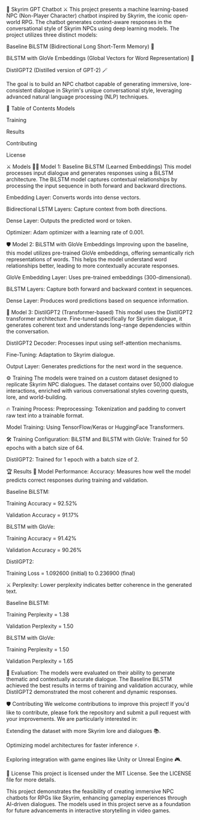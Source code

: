 🏰 Skyrim GPT Chatbot ⚔️
This project presents a machine learning-based NPC (Non-Player Character) chatbot inspired by Skyrim, the iconic open-world RPG. The chatbot generates context-aware responses in the conversational style of Skyrim NPCs using deep learning models. The project utilizes three distinct models:

Baseline BiLSTM (Bidirectional Long Short-Term Memory) 🧠

BiLSTM with GloVe Embeddings (Global Vectors for Word Representation) 🔮

DistilGPT2 (Distilled version of GPT-2) 🪄

The goal is to build an NPC chatbot capable of generating immersive, lore-consistent dialogue in Skyrim's unique conversational style, leveraging advanced natural language processing (NLP) techniques.

📜 Table of Contents
Models

Training

Results

Contributing

License

⚔️ Models
🧙‍♂️ Model 1: Baseline BiLSTM (Learned Embeddings)
This model processes input dialogue and generates responses using a BiLSTM architecture. The BiLSTM model captures contextual relationships by processing the input sequence in both forward and backward directions.

Embedding Layer: Converts words into dense vectors.

Bidirectional LSTM Layers: Capture context from both directions.

Dense Layer: Outputs the predicted word or token.

Optimizer: Adam optimizer with a learning rate of 0.001.

🛡️ Model 2: BiLSTM with GloVe Embeddings
Improving upon the baseline, this model utilizes pre-trained GloVe embeddings, offering semantically rich representations of words. This helps the model understand word relationships better, leading to more contextually accurate responses.

GloVe Embedding Layer: Uses pre-trained embeddings (300-dimensional).

BiLSTM Layers: Capture both forward and backward context in sequences.

Dense Layer: Produces word predictions based on sequence information.

🏹 Model 3: DistilGPT2 (Transformer-based)
This model uses the DistilGPT2 transformer architecture. Fine-tuned specifically for Skyrim dialogue, it generates coherent text and understands long-range dependencies within the conversation.

DistilGPT2 Decoder: Processes input using self-attention mechanisms.

Fine-Tuning: Adaptation to Skyrim dialogue.

Output Layer: Generates predictions for the next word in the sequence.

⚙️ Training
The models were trained on a custom dataset designed to replicate Skyrim NPC dialogues. The dataset contains over 50,000 dialogue interactions, enriched with various conversational styles covering quests, lore, and world-building.

🔥 Training Process:
Preprocessing: Tokenization and padding to convert raw text into a trainable format.

Model Training: Using TensorFlow/Keras or HuggingFace Transformers.

🛠️ Training Configuration:
BiLSTM and BiLSTM with GloVe: Trained for 50 epochs with a batch size of 64.

DistilGPT2: Trained for 1 epoch with a batch size of 2.

🏆 Results
🎯 Model Performance:
Accuracy: Measures how well the model predicts correct responses during training and validation.

Baseline BiLSTM:

Training Accuracy = 92.52%

Validation Accuracy = 91.17%

BiLSTM with GloVe:

Training Accuracy = 91.42%

Validation Accuracy = 90.26%

DistilGPT2:

Training Loss = 1.092600 (initial) to 0.236900 (final)

⚔️ Perplexity:
Lower perplexity indicates better coherence in the generated text.

Baseline BiLSTM:

Training Perplexity = 1.38

Validation Perplexity = 1.50

BiLSTM with GloVe:

Training Perplexity = 1.50

Validation Perplexity = 1.65

🔮 Evaluation:
The models were evaluated on their ability to generate thematic and contextually accurate dialogue. The Baseline BiLSTM achieved the best results in terms of training and validation accuracy, while DistilGPT2 demonstrated the most coherent and dynamic responses.

🛡️ Contributing
We welcome contributions to improve this project! If you'd like to contribute, please fork the repository and submit a pull request with your improvements. We are particularly interested in:

Extending the dataset with more Skyrim lore and dialogues 📚.

Optimizing model architectures for faster inference ⚡.

Exploring integration with game engines like Unity or Unreal Engine 🎮.

📜 License
This project is licensed under the MIT License. See the LICENSE file for more details.

This project demonstrates the feasibility of creating immersive NPC chatbots for RPGs like Skyrim, enhancing gameplay experiences through AI-driven dialogues. The models used in this project serve as a foundation for future advancements in interactive storytelling in video games.
